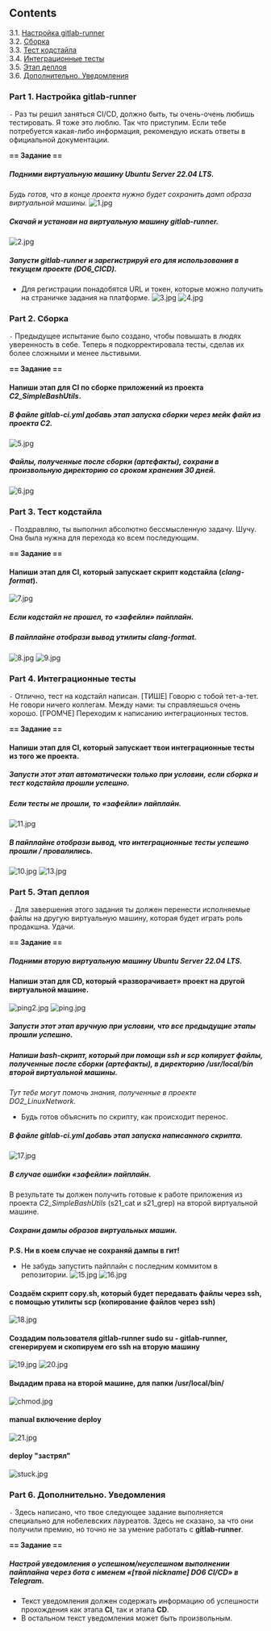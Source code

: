 
## Contents

   3.1. [Настройка gitlab-runner](#part-1-настройка-gitlab-runner)  
   3.2. [Сборка](#part-2-сборка)  
   3.3. [Тест кодстайла](#part-3-тест-кодстайла)   
   3.4. [Интеграционные тесты](#part-4-интеграционные-тесты)  
   3.5. [Этап деплоя](#part-5-этап-деплоя)  
   3.6. [Дополнительно. Уведомления](#part-6-дополнительно-уведомления)


### Part 1. Настройка **gitlab-runner**

`-` Раз ты решил заняться CI/CD, должно быть, ты очень-очень любишь тестировать. Я тоже это люблю. Так что приступим. Если тебе потребуется какая-либо информация, рекомендую искать ответы в официальной документации.

**== Задание ==**

##### Подними виртуальную машину *Ubuntu Server 22.04 LTS*.
*Будь готов, что в конце проекта нужно будет сохранить дамп образа виртуальной машины.*
![1.jpg](Screenshots/1.jpg)

##### Скачай и установи на виртуальную машину **gitlab-runner**.
![2.jpg](Screenshots/2.jpg)

##### Запусти **gitlab-runner** и зарегистрируй его для использования в текущем проекте (*DO6_CICD*).
- Для регистрации понадобятся URL и токен, которые можно получить на страничке задания на платформе.
![3.jpg](Screenshots//3.jpg)
![4.jpg](Screenshots//4.jpg)

### Part 2. Сборка

`-` Предыдущее испытание было создано, чтобы повышать в людях уверенность в себе.
Теперь я подкорректировала тесты, сделав их более сложными и менее льстивыми.

**== Задание ==**

#### Напиши этап для **CI** по сборке приложений из проекта *C2_SimpleBashUtils*.

##### В файле _gitlab-ci.yml_ добавь этап запуска сборки через мейк файл из проекта _C2_.
![5.jpg](Screenshots/5.jpg)
##### Файлы, полученные после сборки (артефакты), сохрани в произвольную директорию со сроком хранения 30 дней.
![6.jpg](Screenshots/6.jpg)

### Part 3. Тест кодстайла

`-` Поздравляю, ты выполнил абсолютно бессмысленную задачу. Шучу. Она была нужна для перехода ко всем последующим.

**== Задание ==**

#### Напиши этап для **CI**, который запускает скрипт кодстайла (*clang-format*).
![7.jpg](Screenshots/7.jpg)
##### Если кодстайл не прошел, то «зафейли» пайплайн.
##### В пайплайне отобрази вывод утилиты *clang-format*.
![8.jpg](Screenshots/8.jpg)
![9.jpg](Screenshots/9.jpg)

### Part 4. Интеграционные тесты

`-` Отлично, тест на кодстайл написан. [ТИШЕ] Говорю с тобой тет-а-тет. Не говори ничего коллегам. Между нами: ты справляешься очень хорошо. [ГРОМЧЕ] Переходим к написанию интеграционных тестов.

**== Задание ==**

#### Напиши этап для **CI**, который запускает твои интеграционные тесты из того же проекта.
##### Запусти этот этап автоматически только при условии, если сборка и тест кодстайла прошли успешно.
##### Если тесты не прошли, то «зафейли» пайплайн.
![11.jpg](Screenshots/11.jpg)

##### В пайплайне отобрази вывод, что интеграционные тесты успешно прошли / провалились.
![10.jpg](Screenshots/10.jpg)
![13.jpg](Screenshots/13.jpg)

### Part 5. Этап деплоя

`-` Для завершения этого задания ты должен перенести исполняемые файлы на другую виртуальную машину, которая будет играть роль продакшна. Удачи.

**== Задание ==**

##### Подними вторую виртуальную машину *Ubuntu Server 22.04 LTS*.
#### Напиши этап для **CD**, который «разворачивает» проект на другой виртуальной машине.
![ping2.jpg](Screenshots/ping2.jpg)
![ping.jpg](Screenshots/ping.jpg)

##### Запусти этот этап вручную при условии, что все предыдущие этапы прошли успешно.
##### Напиши bash-скрипт, который при помощи **ssh** и **scp** копирует файлы, полученные после сборки (артефакты), в директорию */usr/local/bin* второй виртуальной машины.
*Тут тебе могут помочь знания, полученные в проекте DO2_LinuxNetwork.*
- Будь готов объяснить по скрипту, как происходит перенос.
##### В файле _gitlab-ci.yml_ добавь этап запуска написанного скрипта.
![17.jpg](Screenshots/17.jpg)

##### В случае ошибки «зафейли» пайплайн.
В результате ты должен получить готовые к работе приложения из проекта *C2_SimpleBashUtils* (s21_cat и s21_grep) на второй виртуальной машине.
##### Сохрани дампы образов виртуальных машин.
**P.S. Ни в коем случае не сохраняй дампы в гит!**
- Не забудь запустить пайплайн с последним коммитом в репозитории.
![15.jpg](Screenshots/15.jpg)
![16.jpg](Screenshots/16.jpg)

#### Создаём скрипт copy.sh, который будет передавать файлы через ssh, с помощью утилиты scp (копирование файлов через ssh)
![18.jpg](Screenshots/18.jpg)

#### Создадим пользователя gitlab-runner sudo su - gitlab-runner, сгенерируем и скопируем его ssh на вторую машину
![19.jpg](Screenshots/19.jpg)
![20.jpg](Screenshots/20.jpg)

#### Выдадим права на второй машине, для папки /usr/local/bin/
![chmod.jpg](Screenshots/chmod.jpg)

#### manual включение deploy
![21.jpg](Screenshots/21.jpg)
#### deploy "застрял"
![stuck.jpg](Screenshots/stuck.jpg)

### Part 6. Дополнительно. Уведомления

`-` Здесь написано, что твое следующее задание выполняется специально для нобелевских лауреатов. Здесь не сказано, за что они получили премию, но точно не за умение работать с **gitlab-runner**.

**== Задание ==**

##### Настрой уведомления о успешном/неуспешном выполнении пайплайна через бота с именем «[твой nickname] DO6 CI/CD» в *Telegram*.
- Текст уведомления должен содержать информацию об успешности прохождения как этапа **CI**, так и этапа **CD**.
- В остальном текст уведомления может быть произвольным.